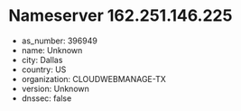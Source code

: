 # Nameserver 162.251.146.225

* as_number: 396949
* name: Unknown
* city: Dallas
* country: US
* organization: CLOUDWEBMANAGE-TX
* version: Unknown
* dnssec: false
